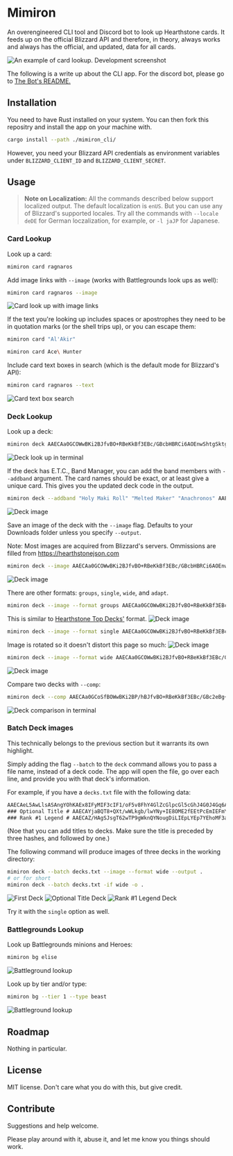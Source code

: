 # Mimiron

An overengineered CLI tool and Discord bot to look up Hearthstone cards. It feeds up on the official Blizzard API and therefore, in theory, always works and always has the official, and updated, data for all cards.

![An example of card lookup. Development screenshot](README/cardlookup.png)

The following is a write up about the CLI app. For the discord bot, please go to [The Bot's README.](./mimiron_bot/README.md)

## Installation

You need to have Rust installed on your system. You can then fork this repositry and install the app on your machine with.

```sh
cargo install --path ./mimiron_cli/
```

However, you need your Blizzard API credentials as environment variables under `BLIZZARD_CLIENT_ID` and `BLIZZARD_CLIENT_SECRET`.

## Usage

> **Note on Localization:** All the commands described below support localized output. The default localization is `enUS`. But you can use any of Blizzard's supported locales. Try all the commands with `--locale deDE` for German loczalization, for example, or `-l jaJP` for Japanese.

### Card Lookup

Look up a card:

```sh
mimiron card ragnaros
```

Add image links with `--image` (works with Battlegrounds look ups as well):

```sh
mimiron card ragnaros --image
```

![Card look up with image links](README/cardimagelookup.png)

If the text you're looking up includes spaces or apostrophes they need to be in quotation marks (or the shell trips up), or you can escape them:

```sh
mimiron card "Al'Akir"
```

```sh
mimiron card Ace\ Hunter
```

Include card text boxes in search (which is the default mode for Blizzard's API):

```sh
mimiron card ragnaros --text
```

![Card text box search](README/cardtextlookup.png)

### Deck Lookup

Look up a deck:

```sh
mimiron deck AAECAa0GCOWwBKi2BJfvBO+RBeKkBf3EBc/GBcbHBRCi6AOEnwShtgSktgSWtwT52wS43AS63ASGgwXgpAW7xAW7xwX7+AW4ngbPngbRngYAAQO42QT9xAX/4QT9xAXFpQX9xAUAAA==
```

![Deck look up in terminal](README/decklookup.png)

If the deck has E.T.C., Band Manager, you can add the band members with `--addband` argument. The card names should be exact, or at least give a unique card. This gives you the updated deck code in the output.

```sh
mimiron deck --addband "Holy Maki Roll" "Melted Maker" "Anachronos" AAECAZ8FBsvEBf3EBcHGBYv+BY3+BdiBBgzJoATquQTavQTA4gSgmQXBxAXu6QWt7QWK/gXCggaOlQaGowYA 
```

![Deck image](README/addbanddecklookup.png)

Save an image of the deck with the `--image` flag. Defaults to your Downloads folder unless you specify `--output`.

Note: Most images are acquired from Blizzard's servers. Ommissions are filled from https://hearthstonejson.com 

```sh
mimiron deck --image AAECAa0GCOWwBKi2BJfvBO+RBeKkBf3EBc/GBcbHBRCi6AOEnwShtgSktgSWtwT52wS43AS63ASGgwXgpAW7xAW7xwX7+AW4ngbPngbRngYAAQO42QT9xAX/4QT9xAXFpQX9xAUAAA== 
```

![Deck image](README/deckimagesquare.png)


There are other formats: `groups`, `single`, `wide`, and `adapt`.

```sh
mimiron deck --image --format groups AAECAa0GCOWwBKi2BJfvBO+RBeKkBf3EBc/GBcbHBRCi6AOEnwShtgSktgSWtwT52wS43AS63ASGgwXgpAW7xAW7xwX7+AW4ngbPngbRngYAAQO42QT9xAX/4QT9xAXFpQX9xAUAAA== 
```
This is similar to [Hearthstone Top Decks'](https://www.hearthstonetopdecks.com) format.
![Deck image](README/deckimage.png)

```sh
mimiron deck --image --format single AAECAa0GCOWwBKi2BJfvBO+RBeKkBf3EBc/GBcbHBRCi6AOEnwShtgSktgSWtwT52wS43AS63ASGgwXgpAW7xAW7xwX7+AW4ngbPngbRngYAAQO42QT9xAX/4QT9xAXFpQX9xAUAAA== 
```
Image is rotated so it doesn't distort this page so much:
![Deck image](README/deckimagesingle.png)

```sh
mimiron deck --image --format wide AAECAa0GCOWwBKi2BJfvBO+RBeKkBf3EBc/GBcbHBRCi6AOEnwShtgSktgSWtwT52wS43AS63ASGgwXgpAW7xAW7xwX7+AW4ngbPngbRngYAAQO42QT9xAX/4QT9xAXFpQX9xAUAAA== 
```

![Deck image](README/deckimagewide.png)


Compare two decks with `--comp`:

```sh
mimiron deck --comp AAECAa0GCoSfBOWwBKi2BP/hBJfvBO+RBeKkBf3EBc/GBc2eBg+i6AOhtgSktgSWtwT52wS43AS63ASGgwXgpAW7xAW7xwX7+AW4ngbPngbRngYA AAECAa0GCKG2BKi2BOy6BO+RBc/GBc/2Bdj2Ba//BQv52wS43AS63ASGgwWkkQXgpAW7xwWm8QXt9wXjgAa4ngYA
```

![Deck comparison in terminal](README/deckcompare.png)

### Batch Deck images

This technically belongs to the previous section but it warrants its own highlight.

Simply adding the flag `--batch` to the `deck` command allows you to pass a file name, instead of a deck code. The app will open the file, go over each line, and provide you with that deck's information.

For example, if you have a `decks.txt` file with the following data:

```txt
AAECAeL5AwLlsASAngYOhKAEx8IFyMIF3cIF1/oF5v8FhY4GlZcGlpcGl5cGhJ4G0J4Gq6AGpqgGAAA=
### Optional Title # AAECAYjaBQT8+QXt/wWLkgb/lwYNy+IE8OME2fEEtPcEmIEFmYEFkpMFl5UGkZcGzpwGkqAG16IGy7AGAA==
### Rank #1 Legend # AAECAZ/HAgSJsgT62wTP9gWknQYNougDiLIEpLYEp7YEhoMF3aQFlaoFyMYFu8cFoukFhY4GxpwGuJ4GAAA=
```

(Noe that you can add titles to decks. Make sure the title is preceded by three hashes, and followed by one.)

The following command will produce images of three decks in the working directory:

```sh
mimiron deck --batch decks.txt --image --format wide --output .
# or for short
mimiron deck --batch decks.txt -if wide -o .
```

![First Deck](<README/Warlock STANDARD 20240131 1655.png>) ![Optional Title Deck](README/OptionalTitle.png)
 ![Rank #1 Legend Deck](README/Rank1Legend.png)

Try it with the `single` option as well.

### Battlegrounds Lookup

Look up Battlegrounds minions and Heroes:

```sh
mimiron bg elise
```

![Battleground lookup](README/bglookup.png)

Look up by tier and/or type:

```sh
mimiron bg --tier 1 --type beast
```

![Battleground lookup](README/bgtiertypelookup.png)

## Roadmap

Nothing in particular.

## License

MIT license. Don't care what you do with this, but give credit.

## Contribute

Suggestions and help welcome.

Please play around with it, abuse it, and let me know you things should work.
